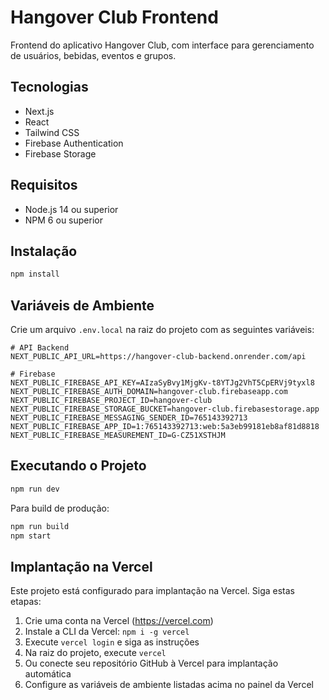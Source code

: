 # Hangover Club Frontend

Frontend do aplicativo Hangover Club, com interface para gerenciamento de usuários, bebidas, eventos e grupos.

## Tecnologias

- Next.js
- React
- Tailwind CSS
- Firebase Authentication
- Firebase Storage

## Requisitos

- Node.js 14 ou superior
- NPM 6 ou superior

## Instalação

```bash
npm install
```

## Variáveis de Ambiente

Crie um arquivo `.env.local` na raiz do projeto com as seguintes variáveis:

```
# API Backend
NEXT_PUBLIC_API_URL=https://hangover-club-backend.onrender.com/api

# Firebase
NEXT_PUBLIC_FIREBASE_API_KEY=AIzaSyBvy1MjgKv-t8YTJg2VhT5CpERVj9tyxl8
NEXT_PUBLIC_FIREBASE_AUTH_DOMAIN=hangover-club.firebaseapp.com
NEXT_PUBLIC_FIREBASE_PROJECT_ID=hangover-club
NEXT_PUBLIC_FIREBASE_STORAGE_BUCKET=hangover-club.firebasestorage.app
NEXT_PUBLIC_FIREBASE_MESSAGING_SENDER_ID=765143392713
NEXT_PUBLIC_FIREBASE_APP_ID=1:765143392713:web:5a3eb99181eb8af81d8818
NEXT_PUBLIC_FIREBASE_MEASUREMENT_ID=G-CZ51XSTHJM
```

## Executando o Projeto

```bash
npm run dev
```

Para build de produção:

```bash
npm run build
npm start
```

## Implantação na Vercel

Este projeto está configurado para implantação na Vercel. Siga estas etapas:

1. Crie uma conta na Vercel (https://vercel.com)
2. Instale a CLI da Vercel: `npm i -g vercel`
3. Execute `vercel login` e siga as instruções
4. Na raiz do projeto, execute `vercel`
5. Ou conecte seu repositório GitHub à Vercel para implantação automática
6. Configure as variáveis de ambiente listadas acima no painel da Vercel
